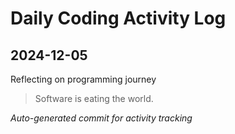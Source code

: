 # Daily Coding Activity Log

## 2024-12-05

Reflecting on programming journey

> Software is eating the world.

*Auto-generated commit for activity tracking*
